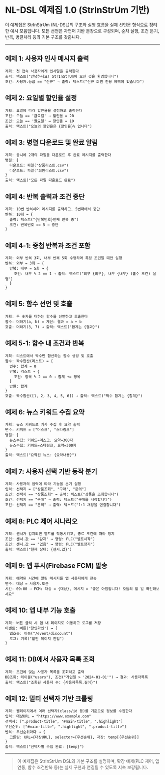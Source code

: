 # NL-DSL 예제집 1.0 (StrInStrUm 기반)

이 예제집은 StrInStrUm (NL-DSL)의 구조와 실행 흐름을 실제 선언문 형식으로 정리한 예시 모음입니다.
모든 선언은 자연어 기반 문장으로 구성되며, 순차 실행, 조건 분기, 반복, 병렬처리 등의 기본 구조를 갖춥니다.

---

## 예제 1: 사용자 인사 메시지 출력

```
계획: 첫 접속 사용자에게 인사말을 출력한다
출력: 텍스트("안녕하세요! StrInStrUm에 오신 것을 환영합니다")
조건: 사용자.등급 == "신규" → 출력: 텍스트("신규 회원 전용 혜택이 있습니다")
```

## 예제 2: 요일별 할인율 설정

```
계획: 요일에 따라 할인율을 설정하고 출력한다
조건: 오늘 == '금요일' → 할인율 = 20
조건: 오늘 == '월요일' → 할인율 = 10
출력: 텍스트("오늘의 할인율은 {할인율}% 입니다")
```

## 예제 3: 병렬 다운로드 및 완료 알림

```
계획: 동시에 2개의 파일을 다운로드 후 완료 메시지를 출력한다
병렬: {
  다운로드: 파일("상품리스트.csv")
  다운로드: 파일("회원리스트.csv")
}
출력: 텍스트("모든 파일 다운로드 완료")
```

## 예제 4: 반복 출력과 조건 중단

```
계획: 10번 반복하며 메시지를 출력하고, 5번째에서 중단
반복: 10회 → {
  출력: 텍스트("{반복번호}번째 반복 중")
  조건: 반복번호 == 5 → 중단
}
```

## 예제 4-1: 중첩 반복과 조건 포함

```
계획: 외부 반복 3회, 내부 반복 5회 수행하며 특정 조건일 때만 실행
반복: 외부 = 3회 → {
  반복: 내부 = 5회 → {
    조건: 내부 % 2 == 1 → 출력: 텍스트("외부 {외부}, 내부 {내부} (홀수 조건) 실행")
  }
}
```

## 예제 5: 함수 선언 및 호출

```
계획: 두 숫자를 더하는 함수를 선언하고 호출한다
함수: 더하기(a, b) = 계산: 결과 = a + b
호출: 더하기(3, 7) → 출력: 텍스트("합계는 {결과}")
```

## 예제 5-1: 함수 내 조건과 반복

```
계획: 리스트에서 짝수만 합산하는 함수 생성 및 호출
함수: 짝수합산(리스트) = {
  변수: 합계 = 0
  반복: 리스트 → {
    조건: 항목 % 2 == 0 → 합계 += 항목
  }
  반환: 합계
}
호출: 짝수합산([1, 2, 3, 4, 5, 6]) → 출력: 텍스트("짝수 합계는 {합계}")
```

## 예제 6: 뉴스 키워드 수집 요약

```
계획: 뉴스 키워드로 기사 수집 후 요약 출력
변수: 키워드 = ["머스크", "스타링크"]
병렬: {
  뉴스수집: 키워드=머스크, 요약=300자
  뉴스수집: 키워드=스타링크, 요약=300자
}
출력: 텍스트("요약된 뉴스: {요약내용}")
```

## 예제 7: 사용자 선택 기반 동작 분기

```
계획: 사용자의 입력에 따라 기능을 분기 실행
입력: 선택지 = ["상품조회", "구매", "문의"]
조건: 선택지 == "상품조회" → 출력: 텍스트("상품을 조회합니다")
조건: 선택지 == "구매" → 출력: 텍스트("구매를 시작합니다")
조건: 선택지 == "문의" → 출력: 텍스트("1:1 채팅을 연결합니다")
```

## 예제 8: PLC 제어 시나리오

```
계획: 센서가 감지되면 벨트를 작동시키고, 종료 조건에 따라 정지
조건: 센서.값 == "감지" → 명령: PLC("벨트시작")
조건: 센서.값 == "없음" → 명령: PLC("벨트정지")
출력: 텍스트("현재 상태: {센서.값}")
```

## 예제 9: 앱 푸시(Firebase FCM) 발송

```
계획: 예약된 시간에 알림 메시지를 앱 사용자에게 전송
변수: 대상 = 사용자.토큰
시간: 09:00 → FCM: 대상 = {대상}, 메시지 = "좋은 아침입니다! 오늘의 할 일 확인해보세요"
```

## 예제 10: 앱 내부 기능 호출

```
계획: 버튼 클릭 시 앱 내 페이지로 이동하고 로그를 저장
이벤트: 버튼("할인확인") → {
  앱호출: 이동("/event/discount")
  로그: 기록("할인 페이지 진입")
}
```

## 예제 11: DB에서 사용자 목록 조회

```
계획: 조건에 맞는 사용자 목록을 조회하고 출력
DB조회: 테이블("users"), 조건("가입일 > '2024-01-01'") → 결과: 사용자목록
출력: 텍스트("조회된 사용자 수: {사용자목록.길이}")
```

## 예제 12: 멀티 선택자 기반 크롤링

```
계획: 웹페이지에서 여러 선택자(class/id 등)를 기준으로 정보를 수집한다
입력: 대상URL = "https://www.example.com"
선택자: [".product-title", "#main-title", ".highlight"]
우선순위: ["#main-title", ".highlight", ".product-title"]
반복: 우선순위마다 → {
  크롤링: URL={대상URL}, selector={우선순위}, 저장: temp[{우선순위}]
}
출력: 텍스트("선택자별 수집 완료: {temp}")
```

---

> 이 예제집은 StrInStrUm DSL의 기본 구조를 설명하며, 확장 예제(PLC 제어, 앱 연동, 함수 조건반복 등)는 실제 구현과 연결될 수 있도록 지속 보강됩니다.
